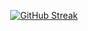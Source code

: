<p align="center"><a href="https://git.io/streak-stats"><img src="https://streak-stats.demolab.com?user=Angoliuk&theme=highcontrast&border_radius=5&card_width=900" alt="GitHub Streak"/></a><p>
